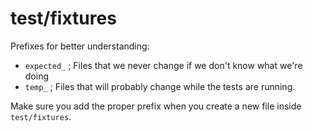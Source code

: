 # test/fixtures

Prefixes for better understanding:

- `expected_` ; Files that we never change if we don't know what we're doing
- `temp_` ; Files that will probably change while the tests are running.

Make sure you add the proper prefix when you create a new file inside `test/fixtures`.
